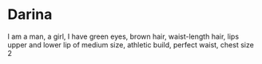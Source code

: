 # Darina
I am a man, a girl, I have green eyes, brown hair, waist-length hair, lips upper and lower lip of medium size, athletic build, perfect waist, chest size 2

